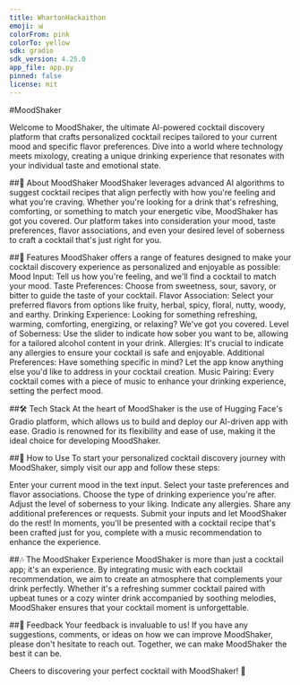 ```yaml
---
title: WhartonHackaithon
emoji: 📊
colorFrom: pink
colorTo: yellow
sdk: gradio
sdk_version: 4.25.0
app_file: app.py
pinned: false
license: mit
---
```



#MoodShaker

Welcome to MoodShaker, the ultimate AI-powered cocktail discovery platform that crafts personalized cocktail recipes tailored to your current mood and specific flavor preferences. Dive into a world where technology meets mixology, creating a unique drinking experience that resonates with your individual taste and emotional state.

##🍹 About MoodShaker
MoodShaker leverages advanced AI algorithms to suggest cocktail recipes that align perfectly with how you're feeling and what you're craving. Whether you're looking for a drink that's refreshing, comforting, or something to match your energetic vibe, MoodShaker has got you covered. Our platform takes into consideration your mood, taste preferences, flavor associations, and even your desired level of soberness to craft a cocktail that's just right for you.

##🌟 Features
MoodShaker offers a range of features designed to make your cocktail discovery experience as personalized and enjoyable as possible:
Mood Input: Tell us how you're feeling, and we'll find a cocktail to match your mood.
Taste Preferences: Choose from sweetness, sour, savory, or bitter to guide the taste of your cocktail.
Flavor Association: Select your preferred flavors from options like fruity, herbal, spicy, floral, nutty, woody, and earthy.
Drinking Experience: Looking for something refreshing, warming, comforting, energizing, or relaxing? We've got you covered.
Level of Soberness: Use the slider to indicate how sober you want to be, allowing for a tailored alcohol content in your drink.
Allergies: It's crucial to indicate any allergies to ensure your cocktail is safe and enjoyable.
Additional Preferences: Have something specific in mind? Let the app know anything else you'd like to address in your cocktail creation.
Music Pairing: Every cocktail comes with a piece of music to enhance your drinking experience, setting the perfect mood.

##🛠 Tech Stack
At the heart of MoodShaker is the use of Hugging Face's Gradio platform, which allows us to build and deploy our AI-driven app with ease. Gradio is renowned for its flexibility and ease of use, making it the ideal choice for developing MoodShaker.

##📖 How to Use
To start your personalized cocktail discovery journey with MoodShaker, simply visit our app and follow these steps:

Enter your current mood in the text input.
Select your taste preferences and flavor associations.
Choose the type of drinking experience you're after.
Adjust the level of soberness to your liking.
Indicate any allergies.
Share any additional preferences or requests.
Submit your inputs and let MoodShaker do the rest!
In moments, you'll be presented with a cocktail recipe that's been crafted just for you, complete with a music recommendation to enhance the experience.

##🎶 The MoodShaker Experience
MoodShaker is more than just a cocktail app; it's an experience. By integrating music with each cocktail recommendation, we aim to create an atmosphere that complements your drink perfectly. Whether it's a refreshing summer cocktail paired with upbeat tunes or a cozy winter drink accompanied by soothing melodies, MoodShaker ensures that your cocktail moment is unforgettable.

##📢 Feedback
Your feedback is invaluable to us! If you have any suggestions, comments, or ideas on how we can improve MoodShaker, please don't hesitate to reach out. Together, we can make MoodShaker the best it can be.

Cheers to discovering your perfect cocktail with MoodShaker! 🥂


